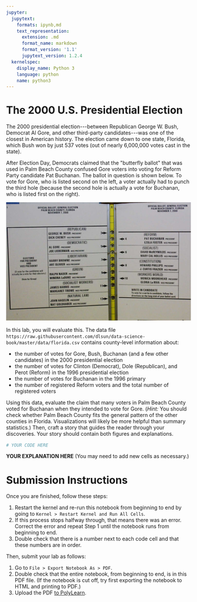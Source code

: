 ```yaml
---
jupyter:
  jupytext:
    formats: ipynb,md
    text_representation:
      extension: .md
      format_name: markdown
      format_version: '1.1'
      jupytext_version: 1.2.4
  kernelspec:
    display_name: Python 3
    language: python
    name: python3
---
```


# The 2000 U.S. Presidential Election

The 2000 presidential election---between Republican George W. Bush, Democrat Al Gore, and other third-party candidates---was one of the closest in American history. The election came down to one state, Florida, which Bush won by just 537 votes (out of nearly 6,000,000 votes cast in the state).

After Election Day, Democrats claimed that the "butterfly ballot" that was used in Palm Beach County confused Gore voters into voting for Reform Party candidate Pat Buchanan. The ballot in question is shown below. To vote for Gore, who is listed second on the left, a voter actually had to punch the third hole (because the second hole is actually a vote for Buchanan, who is listed first on the right).

![](butterfly.jpg)

In this lab, you will evaluate this. The data file `https://raw.githubusercontent.com/dlsun/data-science-book/master/data/florida.csv` contains county-level information about:

- the number of votes for Gore, Bush, Buchanan (and a few other candidates) in the 2000 presidential election
- the number of votes for Clinton (Democrat), Dole (Republican), and Perot (Reform) in the 1996 presidential election
- the number of votes for Buchanan in the 1996 primary
- the number of registered Reform voters and the total number of registered voters

Using this data, evaluate the claim that many voters in Palm Beach County voted for Buchanan when they intended to vote for Gore. (_Hint:_ You should check whether Palm Beach County fits the general pattern of the other counties in Florida. Visualizations will likely be more helpful than summary statistics.) Then, craft a story that guides the reader through your discoveries. Your story should contain both figures and explanations.

```python
# YOUR CODE HERE
```

**YOUR EXPLANATION HERE** (You may need to add new cells as necessary.)


# Submission Instructions

Once you are finished, follow these steps:

1. Restart the kernel and re-run this notebook from beginning to end by going to `Kernel > Restart Kernel and Run All Cells`.
2. If this process stops halfway through, that means there was an error. Correct the error and repeat Step 1 until the notebook runs from beginning to end.
3. Double check that there is a number next to each code cell and that these numbers are in order.

Then, submit your lab as follows:

1. Go to `File > Export Notebook As > PDF`.
2. Double check that the entire notebook, from beginning to end, is in this PDF file. (If the notebook is cut off, try first exporting the notebook to HTML and printing to PDF.)
3. Upload the PDF [to PolyLearn](https://polylearn.calpoly.edu/AY_2018-2019/mod/assign/view.php?id=313949).
